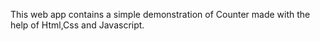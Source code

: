 This web app contains a simple demonstration of Counter made with the help of Html,Css and Javascript.
